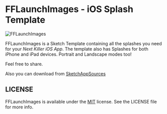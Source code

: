 FFLaunchImages - iOS Splash Template
===============

![FFLaunchImages](https://s3.amazonaws.com/f.cl.ly/items/3w0H1H0p2l2S1M3u2U3N/Preview.png)

FFLaunchImages is a Sketch Template containing all the splashes you need for your *Next Killer iOS App*. The template also has Splashes for both iPhone and iPad devices. Portrait and Landscape modes too!

Feel free to share. 

Also you can download from [SketchAppSources](http://www.sketchappsources.com/free-source/1122-ios-splash-launcher-template-sketch-freebie-resource.html)

## LICENSE
FFLaunchImages is available under the [MIT](http://opensource.org/licenses/MIT) license. See the LICENSE file for more info.

